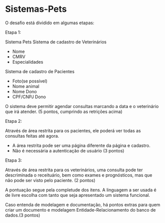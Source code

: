 # Sistemas-Pets
O desafio está dividido em algumas etapas:

Etapa 1:

Sistema Pets
 Sistema de cadastro de Veterinários
   - Nome
   - CMRV
   - Especialidades
   
 Sistema de cadastro de Pacientes
   - Foto(se possível)
   - Nome animal
   - Nome Dono
   - CPF/CNPJ Dono

O sistema deve permitir agendar consultas marcando a data e o veterinário que irá atender. 
(5 pontos, cumprindo as retrições acima)

Etapa 2:

Através de área restrita para os pacientes, ele poderá ver todas as consultas feitas até agora. 
- A área restrita pode ser uma página diferente da página e cadastro.
- Não é necessária a autenticação de usuário
(3 pontos)

Etapa 3:

Através de área restrita para os veterinários, uma consulta pode ter descriminada o receituário, bem como exames e prognósticos, mas que não pode ser visto pelo paciente.
(2 pontos)

A pontuação segue pela completude dos itens. A linguagem a ser usada é de livre escolha com tanto que seja apresentado um sistema funcional.

Caso entenda de modelagem e documentação, há pontos extras para quem criar um documento e modelagem Entidade-Relacionamento do banco de dados.(3 pontos)
